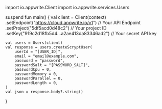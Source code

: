 import io.appwrite.Client
import io.appwrite.services.Users

suspend fun main() {
    val client = Client(context)
      .setEndpoint("https://cloud.appwrite.io/v1") // Your API Endpoint
      .setProject("5df5acd0d48c2") // Your project ID
      .setKey("919c2d18fb5d4...a2ae413da83346ad2") // Your secret API key

    val users = Users(client)
    val response = users.createScryptUser(
        userId = "[USER_ID]",
        email = "email@example.com",
        password = "password",
        passwordSalt = "[PASSWORD_SALT]",
        passwordCpu = 0,
        passwordMemory = 0,
        passwordParallel = 0,
        passwordLength = 0,
    )
    val json = response.body?.string()
}
